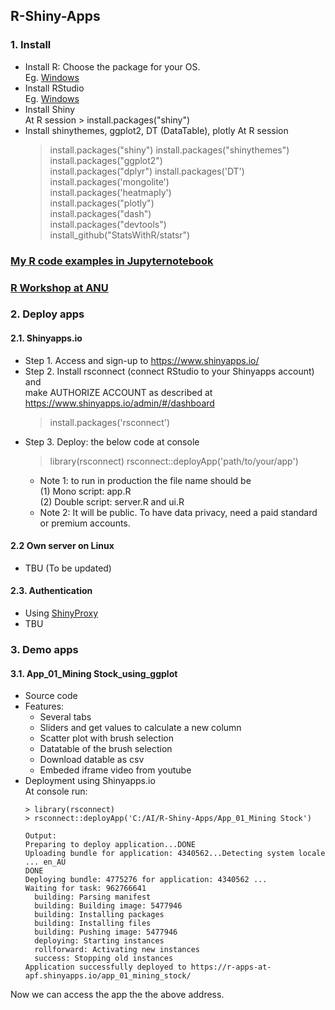 ## R-Shiny-Apps  
### 1. Install  
- Install R: Choose the package for your OS.  
  Eg. [Windows](https://cran.r-project.org/bin/windows/base/)
- Install RStudio  
  Eg. [Windows](https://www.rstudio.com/products/rstudio/download/#download)  
- Install Shiny  
  At R session > install.packages("shiny")  
- Install shinythemes, ggplot2, DT (DataTable), plotly 
  At R session  
  > install.packages("shiny")
  > install.packages("shinythemes")  
  > install.packages("ggplot2")  
  > install.packages("dplyr")
  > install.packages('DT')  
  > install.packages('mongolite')  
  > install.packages('heatmaply')  
  > install.packages("plotly")  
  > install.packages("dash")   
  > install.packages("devtools")  
  > install_github("StatsWithR/statsr")  
### [My R code examples in Jupyternotebook](https://github.com/tuantla80/R-Shiny-Apps/tree/main/R_Examples)  
### [R Workshop at ANU](https://github.com/tuantla80/R-Shiny-Apps/tree/main/R%20workshops)  
### 2. Deploy apps  
#### 2.1. Shinyapps.io  
- Step 1. Access and sign-up to https://www.shinyapps.io/  
- Step 2. Install rsconnect (connect RStudio to your Shinyapps account) and 
  <br> make AUTHORIZE ACCOUNT as described at https://www.shinyapps.io/admin/#/dashboard
  > install.packages('rsconnect')  
- Step 3. Deploy: the below code at console 
  > library(rsconnect)
  > rsconnect::deployApp('path/to/your/app')  
  - Note 1: to run in production the file name should be  
    (1) Mono script: app.R  
    (2) Double script: server.R and ui.R  
  - Note 2: It will be public. To have data privacy, need a paid standard or premium accounts.
#### 2.2 Own server on Linux  
  - TBU (To be updated) 
#### 2.3. Authentication  
  - Using [ShinyProxy](https://www.openanalytics.eu/tags/shinyproxy/)  
  - TBU  
### 3. Demo apps  
#### 3.1. App_01_Mining Stock_using_ggplot  
- Source code  
- Features:
  - Several tabs
  - Sliders and get values to calculate a new column
  - Scatter plot with brush selection  
  - Datatable of the brush selection  
  - Download datable as csv 
  - Embeded iframe video from youtube  
- Deployment using Shinyapps.io  
At console run: 
  ```commandline
  > library(rsconnect)
  > rsconnect::deployApp('C:/AI/R-Shiny-Apps/App_01_Mining Stock')
  
  Output:
  Preparing to deploy application...DONE
  Uploading bundle for application: 4340562...Detecting system locale ... en_AU
  DONE
  Deploying bundle: 4775276 for application: 4340562 ...
  Waiting for task: 962766641
    building: Parsing manifest
    building: Building image: 5477946
    building: Installing packages
    building: Installing files
    building: Pushing image: 5477946
    deploying: Starting instances
    rollforward: Activating new instances
    success: Stopping old instances
  Application successfully deployed to https://r-apps-at-apf.shinyapps.io/app_01_mining_stock/
  ```  
Now we can access the app the the above address. 
